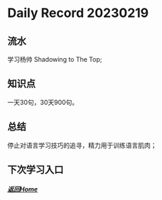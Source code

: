 
Daily Record 20230219
=====================

## 流水

学习杨帅 Shadowing to The Top;

## 知识点

一天30句，30天900句。

## 总结

停止对语言学习技巧的追寻，精力用于训练语言肌肉；

## 下次学习入口



##### [返回Home](../../../README.md)


